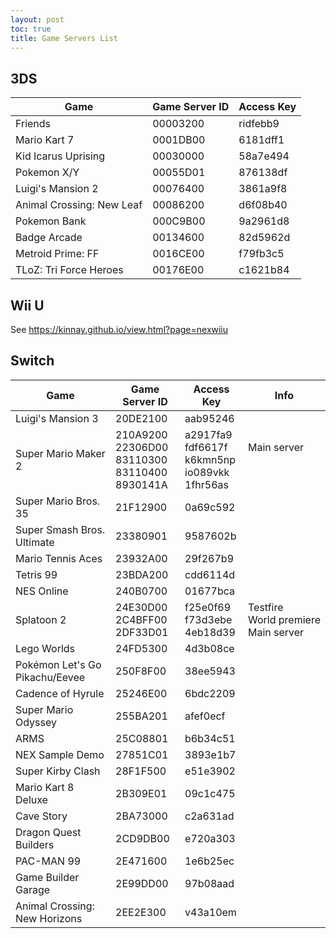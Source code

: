 ```yaml
---
layout: post
toc: true
title: Game Servers List
---
```


## 3DS

| Game                      | Game Server ID | Access Key |
|---------------------------|----------------|------------|
| Friends                   | 00003200       | ridfebb9   |
| Mario Kart 7              | 0001DB00       | 6181dff1   |
| Kid Icarus Uprising       | 00030000       | 58a7e494   |
| Pokemon X/Y               | 00055D01       | 876138df   |
| Luigi's Mansion 2         | 00076400       | 3861a9f8   |
| Animal Crossing: New Leaf | 00086200       | d6f08b40   |
| Pokemon Bank              | 000C9B00       | 9a2961d8   |
| Badge Arcade              | 00134600       | 82d5962d   |
| Metroid Prime: FF         | 0016CE00       | f79fb3c5   |
| TLoZ: Tri Force Heroes    | 00176E00       | c1621b84   |

## Wii U
See https://kinnay.github.io/view.html?page=nexwiiu

## Switch

| Game                           | Game Server ID                                           | Access Key                                               | Info                                                |
|--------------------------------|----------------------------------------------------------|----------------------------------------------------------|-----------------------------------------------------|
| Luigi's Mansion 3              | 20DE2100                                                 | aab95246                                                 |                                                     |
| Super Mario Maker 2            | 210A9200<br>22306D00<br>83110300<br>83110400<br>8930141A | a2917fa9<br>fdf6617f<br>k6kmn5np<br>io089vkk<br>1fhr56as | <br>Main&nbsp;server<br><br><br><br>                |
| Super Mario Bros. 35           | 21F12900                                                 | 0a69c592                                                 |                                                     |
| Super Smash Bros. Ultimate     | 23380901                                                 | 9587602b                                                 |                                                     |
| Mario Tennis Aces              | 23932A00                                                 | 29f267b9                                                 |                                                     |
| Tetris 99                      | 23BDA200                                                 | cdd6114d                                                 |                                                     |
| NES Online                     | 240B0700                                                 | 01677bca                                                 |                                                     |
| Splatoon 2                     | 24E30D00<br>2C4BFF00<br>2DF33D01                         | f25e0f69<br>f73d3ebe<br>4eb18d39                         | Testfire<br>World&nbsp;premiere<br>Main&nbsp;server |
| Lego Worlds                    | 24FD5300                                                 | 4d3b08ce                                                 |                                                     |
| Pokémon Let's Go Pikachu/Eevee | 250F8F00                                                 | 38ee5943                                                 |                                                     |
| Cadence of Hyrule              | 25246E00                                                 | 6bdc2209                                                 |                                                     |
| Super Mario Odyssey            | 255BA201                                                 | afef0ecf                                                 |                                                     |
| ARMS                           | 25C08801                                                 | b6b34c51                                                 |                                                     |
| NEX Sample Demo                | 27851C01                                                 | 3893e1b7                                                 |                                                     |
| Super Kirby Clash              | 28F1F500                                                 | e51e3902                                                 |                                                     |
| Mario Kart 8 Deluxe            | 2B309E01                                                 | 09c1c475                                                 |                                                     |
| Cave Story                     | 2BA73000                                                 | c2a631ad                                                 |                                                     |
| Dragon Quest Builders          | 2CD9DB00                                                 | e720a303                                                 |                                                     |
| PAC-MAN 99                     | 2E471600                                                 | 1e6b25ec                                                 |                                                     |
| Game Builder Garage            | 2E99DD00                                                 | 97b08aad                                                 |                                                     |
| Animal Crossing: New Horizons  | 2EE2E300                                                 | v43a10em                                                 |                                                     |
